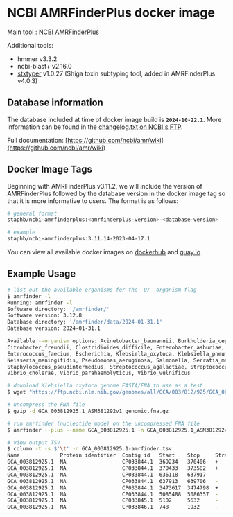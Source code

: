 # NCBI AMRFinderPlus docker image

Main tool : [NCBI AMRFinderPlus](https://github.com/ncbi/amr)

Additional tools:

- hmmer v3.3.2
- ncbi-blast+ v2.16.0
- [stxtyper](https://github.com/ncbi/stxtyper/) v1.0.27 (Shiga toxin subtyping tool, added in AMRFinderPlus v4.0.3)

## Database information

The database included at time of docker image build is **`2024-10-22.1`**. More information can be found in the [changelog.txt on NCBI's FTP](https://ftp.ncbi.nlm.nih.gov/pathogen/Antimicrobial_resistance/AMRFinderPlus/database/4.0/2024-10-22.1/changes.txt).

Full documentation: [https://github.com/ncbi/amr/wiki](https://github.com/ncbi/amr/wiki)

## Docker Image Tags

Beginning with AMRFinderPlus v3.11.2, we will include the version of AMRFinderPlus followed by the database version in the docker image tag so that it is more informative to users. The format is as follows:

```bash
# general format
staphb/ncbi-amrfinderplus:<amrfinderplus-version>-<database-version>

# example
staphb/ncbi-amrfinderplus:3.11.14-2023-04-17.1
```

You can view all available docker images on [dockerhub](https://hub.docker.com/r/staphb/ncbi-amrfinderplus/tags) and [quay.io](https://quay.io/repository/staphb/ncbi-amrfinderplus?tab=tags)

## Example Usage

```bash
# list out the available organisms for the -O/--organism flag
$ amrfinder -l
Running: amrfinder -l
Software directory: '/amrfinder/'
Software version: 3.12.8
Database directory: '/amrfinder/data/2024-01-31.1'
Database version: 2024-01-31.1

Available --organism options: Acinetobacter_baumannii, Burkholderia_cepacia, Burkholderia_pseudomallei, Campylobacter, 
Citrobacter_freundii, Clostridioides_difficile, Enterobacter_asburiae, Enterobacter_cloacae, Enterococcus_faecalis, 
Enterococcus_faecium, Escherichia, Klebsiella_oxytoca, Klebsiella_pneumoniae, Neisseria_gonorrhoeae, 
Neisseria_meningitidis, Pseudomonas_aeruginosa, Salmonella, Serratia_marcescens, Staphylococcus_aureus, 
Staphylococcus_pseudintermedius, Streptococcus_agalactiae, Streptococcus_pneumoniae, Streptococcus_pyogenes, 
Vibrio_cholerae, Vibrio_parahaemolyticus, Vibrio_vulnificus

# download Klebsiella oxytoca genome FASTA/FNA to use as a test
$ wget "https://ftp.ncbi.nlm.nih.gov/genomes/all/GCA/003/812/925/GCA_003812925.1_ASM381292v1/GCA_003812925.1_ASM381292v1_genomic.fna.gz" 

# uncompress the FNA file
$ gzip -d GCA_003812925.1_ASM381292v1_genomic.fna.gz  

# run amrfinder (nucleotide mode) on the uncompressed FNA file
$ amrfinder --plus --name GCA_003812925.1 -n GCA_003812925.1_ASM381292v1_genomic.fna -O Klebsiella_oxytoca -o GCA_003812925.1-amrfinder.tsv

# view output TSV
$ column -t -s $'\t' -n GCA_003812925.1-amrfinder.tsv
Name             Protein identifier  Contig id   Start    Stop     Strand  Gene symbol  Sequence name                                                      Scope  Element type  Element subtype  Class               Subclass                         Method   Target length  Reference sequence length  % Coverage of reference sequence  % Identity to reference sequence  Alignment length  Accession of closest sequence  Name of closest sequence                                           HMM id  HMM description
GCA_003812925.1  NA                  CP033844.1  369234   370406   +       oqxA         multidrug efflux RND transporter periplasmic adaptor subunit OqxA  core   AMR           AMR              PHENICOL/QUINOLONE  PHENICOL/QUINOLONE               BLASTX   391            391                        100.00                            90.79                             391               WP_002914189.1                 multidrug efflux RND transporter periplasmic adaptor subunit OqxA  NA      NA
GCA_003812925.1  NA                  CP033844.1  370433   373582   +       oqxB         multidrug efflux RND transporter permease subunit OqxB             core   AMR           AMR              PHENICOL/QUINOLONE  PHENICOL/QUINOLONE               BLASTX   1050           1050                       100.00                            96.86                             1050              WP_023323140.1                 multidrug efflux RND transporter permease subunit OqxB15           NA      NA
GCA_003812925.1  NA                  CP033844.1  636118   637917   -       ybtQ         yersiniabactin ABC transporter ATP-binding/permease protein YbtQ   plus   VIRULENCE     VIRULENCE        NA                  NA                               BLASTX   600            600                        100.00                            89.17                             600               AAC69584.1                     yersiniabactin ABC transporter ATP-binding/permease protein YbtQ   NA      NA
GCA_003812925.1  NA                  CP033844.1  637913   639706   -       ybtP         yersiniabactin ABC transporter ATP-binding/permease protein YbtP   plus   VIRULENCE     VIRULENCE        NA                  NA                               BLASTX   598            600                        99.67                             89.30                             598               CAA21388.1                     yersiniabactin ABC transporter ATP-binding/permease protein YbtP   NA      NA
GCA_003812925.1  NA                  CP033844.1  3473617  3474798  +       emrD         multidrug efflux MFS transporter EmrD                              plus   AMR           AMR              EFFLUX              EFFLUX                           BLASTX   394            394                        100.00                            94.16                             394               ACN65732.1                     multidrug efflux MFS transporter EmrD                              NA      NA
GCA_003812925.1  NA                  CP033844.1  5085488  5086357  -       blaOXY-2-1   extended-spectrum class A beta-lactamase OXY-2-1                   core   AMR           AMR              BETA-LACTAM         CEPHALOSPORIN                    ALLELEX  290            290                        100.00                            100.00                            290               WP_032727905.1                 extended-spectrum class A beta-lactamase OXY-2-1                   NA      NA
GCA_003812925.1  NA                  CP033845.1  5102     5632     -       ant(2'')-Ia  aminoglycoside nucleotidyltransferase ANT(2'')-Ia                  core   AMR           AMR              AMINOGLYCOSIDE      GENTAMICIN/KANAMYCIN/TOBRAMYCIN  BLASTX   177            177                        100.00                            98.31                             177               WP_000381803.1                 aminoglycoside nucleotidyltransferase ANT(2'')-Ia                  NA      NA
GCA_003812925.1  NA                  CP033846.1  748      1932     -       tet(39)      tetracycline efflux MFS transporter Tet(39)                        core   AMR           AMR              TETRACYCLINE        TETRACYCLINE                     EXACTX   395            395                        100.00                            100.00                            395               WP_004856455.1                 tetracycline efflux MFS transporter Tet(39)
```
